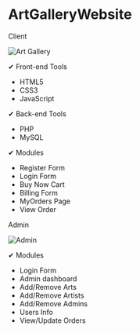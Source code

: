 # ArtGalleryWebsite
Client

![Art Gallery](https://github.com/RajDeshmukh2001/ArtGalleryWebsite/assets/97602045/33ed7e8c-097e-4500-916d-c7934324fa3c)


✔ Front-end Tools
- HTML5
- CSS3
- JavaScript

✔ Back-end Tools
- PHP
- MySQL

✔ Modules
- Register Form 
- Login Form
- Buy Now Cart
- Billing Form
- MyOrders Page
- View Order


Admin

![Admin](https://github.com/RajDeshmukh2001/ArtGalleryWebsite/assets/97602045/d4c2b2fd-ba86-46a5-af5e-94501e747bdf)


✔ Modules
- Login Form
- Admin dashboard
- Add/Remove Arts
- Add/Remove Artists
- Add/Remove Admins
- Users Info
- View/Update Orders
